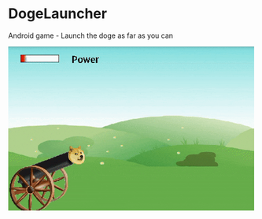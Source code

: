 # DogeLauncher
Android game - Launch the doge as far as you can

![Game demo](https://raw.githubusercontent.com/Betcheg/DogeLauncher/master/demo.gif)
